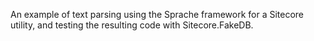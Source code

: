 An example of text parsing using the Sprache framework for a Sitecore utility, and testing the resulting code with Sitecore.FakeDB.